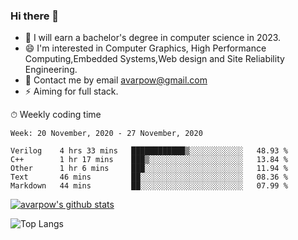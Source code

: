 ### Hi there 👋
<!--I have been a GitHub member for [![Years Badge](https://badges.pufler.dev/years/avarpow)](https://badges.pufler.dev)-->
- 🌱 I will earn a bachelor's degree in computer science in 2023.
- 😄 I'm interested in Computer Graphics, High Performance Computing,Embedded Systems,Web design and Site Reliability Engineering.
- 💬 Contact me by email avarpow@gmail.com
- ⚡ Aiming for full stack.

<!--💻 Coding Activity Logging

[![Commits Badge](https://badges.pufler.dev/commits/weekly/avarpow)](https://badges.pufler.dev)-->

⏱ Weekly coding time
<!--START_SECTION:waka-->
```text
Week: 20 November, 2020 - 27 November, 2020

Verilog    4 hrs 33 mins   ████████████▒░░░░░░░░░░░░   48.93 % 
C++        1 hr 17 mins    ███▒░░░░░░░░░░░░░░░░░░░░░   13.84 % 
Other      1 hr 6 mins     ███░░░░░░░░░░░░░░░░░░░░░░   11.94 % 
Text       46 mins         ██░░░░░░░░░░░░░░░░░░░░░░░   08.36 % 
Markdown   44 mins         ██░░░░░░░░░░░░░░░░░░░░░░░   07.99 % 
```
<!--END_SECTION:waka-->

[![avarpow's github stats](https://github-readme-stats.vercel.app/api?username=avarpow&count_private=true&show_icons=true&hide=issues&hide_border=true)](https://github.com/anuraghazra/github-readme-stats)

![Top Langs](https://github-readme-stats.vercel.app/api/top-langs/?username=avarpow&layout=compact&hide_border=true) 
<!--[![avarpow's wakatime stats](https://github-readme-stats.vercel.app/api/wakatime?username=avarpow)](https://github.com/anuraghazra/github-readme-stats)-->
